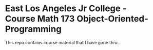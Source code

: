 # East Los Angeles Jr College - Course Math 173 Object-Oriented-Programming
This repo contains course material that I have gone thru. 
